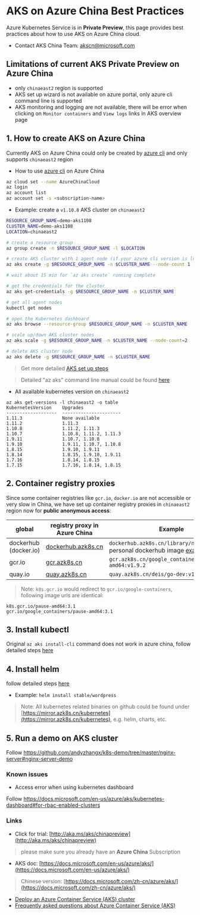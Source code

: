 # AKS on Azure China Best Practices
Azure Kubernetes Service is in **Private Preview**, this page provides best practices about how to use AKS on Azure China cloud.
 - Contact AKS China Team: [akscn@microsoft.com](mailto:akscn@microsoft.com)

## Limitations of current AKS Private Preview on Azure China
 - only `chinaeast2` region is supported
 - AKS set up wizard is not available on azure portal, only azure cli command line is supported
 - AKS monitoring and logging are not available, there will be error when clicking on `Monitor containers` and `View logs` links in AKS overview page


## 1. How to create AKS on Azure China
Currently AKS on Azure China could only be created by [azure cli](https://docs.microsoft.com/en-us/cli/azure/install-azure-cli) and only supports `chinaeast2` region
 - How to use [azure cli](https://docs.microsoft.com/en-us/cli/azure/install-azure-cli) on Azure China
```sh
az cloud set --name AzureChinaCloud
az login
az account list
az account set -s <subscription-name>
```

 - Example: create a `v1.10.8` AKS cluster on `chinaeast2`
```sh
RESOURCE_GROUP_NAME=demo-aks1108
CLUSTER_NAME=demo-aks1108
LOCATION=chinaeast2

# create a resource group
az group create -n $RESOURCE_GROUP_NAME -l $LOCATION

# create AKS cluster with 1 agent node (if your azure cli version is low, remove `--disable-rbac`)
az aks create -g $RESOURCE_GROUP_NAME -n $CLUSTER_NAME --node-count 1 --node-vm-size Standard_DS3_v2 --disable-rbac --generate-ssh-keys --kubernetes-version 1.10.8

# wait about 15 min for `az aks create` running complete

# get the credentials for the cluster
az aks get-credentials -g $RESOURCE_GROUP_NAME -n $CLUSTER_NAME

# get all agent nodes
kubectl get nodes

# open the Kubernetes dashboard
az aks browse --resource-group $RESOURCE_GROUP_NAME -n $CLUSTER_NAME

# scale up/down AKS cluster nodes 
az aks scale -g $RESOURCE_GROUP_NAME -n $CLUSTER_NAME --node-count=2

# delete AKS cluster node
az aks delete -g $RESOURCE_GROUP_NAME -n $CLUSTER_NAME

```
 > Get more detailed [AKS set up steps](https://docs.microsoft.com/en-us/azure/aks/kubernetes-walkthrough)
 
 > Detailed "az aks" command line manual could be found [here](https://docs.microsoft.com/en-us/cli/azure/aks)

 -  All available kubernetes version on `chinaeast2`
```
az aks get-versions -l chinaeast2 -o table
KubernetesVersion    Upgrades
-------------------  ----------------------
1.11.3               None available
1.11.2               1.11.3
1.10.8               1.11.2, 1.11.3
1.10.7               1.10.8, 1.11.2, 1.11.3
1.9.11               1.10.7, 1.10.8
1.9.10               1.9.11, 1.10.7, 1.10.8
1.8.15               1.9.10, 1.9.11
1.8.14               1.8.15, 1.9.10, 1.9.11
1.7.16               1.8.14, 1.8.15
1.7.15               1.7.16, 1.8.14, 1.8.15
```

## 2. Container registry proxies
Since some container registries like `gcr.io`, `docker.io` are not accessible or very slow in China, we have set up container registry proxies in `chinaeast2` region now for **public anonymous access**:

| global | registry proxy in Azure China | Example |
| ---- | ---- | ---- |
| dockerhub (docker.io) | [dockerhub.azk8s.cn](http://mirror.azk8s.cn/help/docker-registry-proxy-cache.html) | `dockerhub.azk8s.cn/library/nginx`; personal dockerhub image [example](https://github.com/andyzhangx/k8s-demo/blob/1362402d8f585ab6f03cf0c40eefa8d0ac21c5ad/nginx-server/nginx-server-azurefile-mooncake.yaml#L39) |
| gcr.io | [gcr.azk8s.cn](http://mirror.azk8s.cn/help/gcr-proxy-cache.html) | `gcr.azk8s.cn/google_containers/hyperkube-amd64:v1.9.2` |
| quay.io | [quay.azk8s.cn](http://mirror.azk8s.cn/help/quay-proxy-cache.html) | `quay.azk8s.cn/deis/go-dev:v1.10.0` |

> Note:
`k8s.gcr.io` would redirect to `gcr.io/google-containers`, following image urls are identical:
```
k8s.gcr.io/pause-amd64:3.1
gcr.io/google_containers/pause-amd64:3.1
```

## 3. Install kubectl
Original `az aks install-cli` command does not work in azure china, follow detailed steps [here](https://mirror.azk8s.cn/help/kubernetes.html)

## 4. Install helm
follow detailed steps [here](https://mirror.azk8s.cn/help/kubernetes.html)
 - Example: `helm install stable/wordpress`

> Note:
All kubernetes related binaries on github could be found under [https://mirror.azk8s.cn/kubernetes](https://mirror.azk8s.cn/kubernetes), e.g. helm, charts, etc.

## 5. Run a demo on AKS cluster
Follow https://github.com/andyzhangx/k8s-demo/tree/master/nginx-server#nginx-server-demo

### Known issues
 - Access error when using kubernetes dashboard

Follow https://docs.microsoft.com/en-us/azure/aks/kubernetes-dashboard#for-rbac-enabled-clusters

### Links
 - Click for trial: [http://aka.ms/aks/chinapreview](http://aka.ms/aks/chinapreview)
  > please make sure you already have an **Azure China** Subscription
 - AKS doc: [https://docs.microsoft.com/en-us/azure/aks/](https://docs.microsoft.com/en-us/azure/aks/) 
  > Chinese version: [https://docs.microsoft.com/zh-cn/azure/aks/](https://docs.microsoft.com/zh-cn/azure/aks/) 
 - [Deploy an Azure Container Service (AKS) cluster](https://docs.microsoft.com/en-us/azure/aks/kubernetes-walkthrough)
 - [Frequently asked questions about Azure Container Service (AKS)](https://docs.microsoft.com/en-us/azure/aks/faq#are-security-updates-applied-to-aks-agent-nodes)
